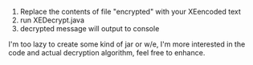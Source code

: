 1) Replace the contents of file "encrypted" with your XEencoded text
2) run XEDecrypt.java
3) decrypted message will output to console

I'm too lazy to create some kind of jar or w/e, I'm more interested in the code and actual decryption algorithm, feel free to enhance.
